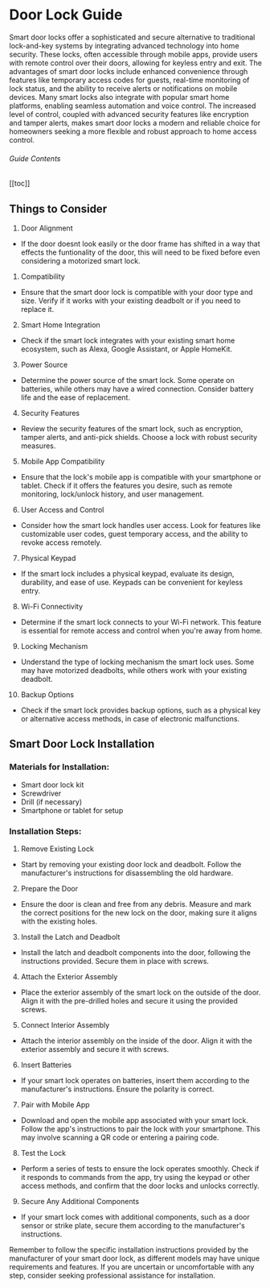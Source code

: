 # Door Lock Guide

Smart door locks offer a sophisticated and secure alternative to traditional lock-and-key systems by integrating advanced technology into home security. These locks, often accessible through mobile apps, provide users with remote control over their doors, allowing for keyless entry and exit. The advantages of smart door locks include enhanced convenience through features like temporary access codes for guests, real-time monitoring of lock status, and the ability to receive alerts or notifications on mobile devices. Many smart locks also integrate with popular smart home platforms, enabling seamless automation and voice control. The increased level of control, coupled with advanced security features like encryption and tamper alerts, makes smart door locks a modern and reliable choice for homeowners seeking a more flexible and robust approach to home access control.

###### Guide Contents

[[toc]]

## Things to Consider

1. Door Alignment

- If the door doesnt look easily or the door frame has shifted in a way that effects the funtionality of the door, this will need to be fixed before even considering a motorized smart lock.

1. Compatibility

- Ensure that the smart door lock is compatible with your door type and size. Verify if it works with your existing deadbolt or if you need to replace it.

2. Smart Home Integration

- Check if the smart lock integrates with your existing smart home ecosystem, such as Alexa, Google Assistant, or Apple HomeKit.

3. Power Source

- Determine the power source of the smart lock. Some operate on batteries, while others may have a wired connection. Consider battery life and the ease of replacement.

4. Security Features

- Review the security features of the smart lock, such as encryption, tamper alerts, and anti-pick shields. Choose a lock with robust security measures.

5. Mobile App Compatibility

- Ensure that the lock's mobile app is compatible with your smartphone or tablet. Check if it offers the features you desire, such as remote monitoring, lock/unlock history, and user management.

6. User Access and Control

- Consider how the smart lock handles user access. Look for features like customizable user codes, guest temporary access, and the ability to revoke access remotely.

7. Physical Keypad

- If the smart lock includes a physical keypad, evaluate its design, durability, and ease of use. Keypads can be convenient for keyless entry.

8. Wi-Fi Connectivity

- Determine if the smart lock connects to your Wi-Fi network. This feature is essential for remote access and control when you're away from home.

9. Locking Mechanism

- Understand the type of locking mechanism the smart lock uses. Some may have motorized deadbolts, while others work with your existing deadbolt.

10. Backup Options

- Check if the smart lock provides backup options, such as a physical key or alternative access methods, in case of electronic malfunctions.

## Smart Door Lock Installation

### Materials for Installation:

- Smart door lock kit
- Screwdriver
- Drill (if necessary)
- Smartphone or tablet for setup

### Installation Steps:

1. Remove Existing Lock

- Start by removing your existing door lock and deadbolt. Follow the manufacturer's instructions for disassembling the old hardware.

2. Prepare the Door

- Ensure the door is clean and free from any debris. Measure and mark the correct positions for the new lock on the door, making sure it aligns with the existing holes.

3. Install the Latch and Deadbolt

- Install the latch and deadbolt components into the door, following the instructions provided. Secure them in place with screws.

4. Attach the Exterior Assembly

- Place the exterior assembly of the smart lock on the outside of the door. Align it with the pre-drilled holes and secure it using the provided screws.

5. Connect Interior Assembly

- Attach the interior assembly on the inside of the door. Align it with the exterior assembly and secure it with screws.

6. Insert Batteries

- If your smart lock operates on batteries, insert them according to the manufacturer's instructions. Ensure the polarity is correct.

7. Pair with Mobile App

- Download and open the mobile app associated with your smart lock. Follow the app's instructions to pair the lock with your smartphone. This may involve scanning a QR code or entering a pairing code.

8. Test the Lock

- Perform a series of tests to ensure the lock operates smoothly. Check if it responds to commands from the app, try using the keypad or other access methods, and confirm that the door locks and unlocks correctly.

9. Secure Any Additional Components

- If your smart lock comes with additional components, such as a door sensor or strike plate, secure them according to the manufacturer's instructions.

Remember to follow the specific installation instructions provided by the manufacturer of your smart door lock, as different models may have unique requirements and features. If you are uncertain or uncomfortable with any step, consider seeking professional assistance for installation.

